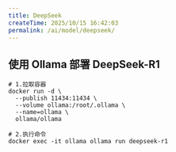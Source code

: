 ```yaml
---
title: DeepSeek
createTime: 2025/10/15 16:42:03
permalink: /ai/model/deepseek/
---
```


## 使用 Ollama 部署 DeepSeek-R1

```shell
# 1.拉取容器
docker run -d \
  --publish 11434:11434 \
  --volume ollama:/root/.ollama \
  --name=ollama \
  ollama/ollama

# 2.执行命令
docker exec -it ollama ollama run deepseek-r1
```

